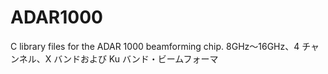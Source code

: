 # ADAR1000
C library files for the ADAR 1000 beamforming chip.
8GHz～16GHz、4 チャンネル、X バンドおよび Ku バンド・ビームフォーマ
